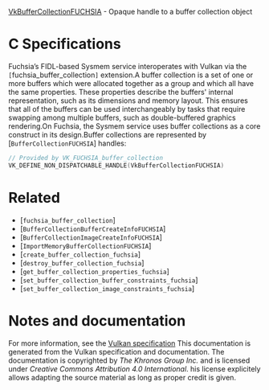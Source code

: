[VkBufferCollectionFUCHSIA](https://www.khronos.org/registry/vulkan/specs/1.3-extensions/man/html/VkBufferCollectionFUCHSIA.html) - Opaque handle to a buffer collection object

# C Specifications
Fuchsia’s FIDL-based Sysmem service interoperates with Vulkan via the
`[`fuchsia_buffer_collection`]` extension.A buffer collection is a set of one or more buffers which were allocated
together as a group and which all have the same properties.
These properties describe the buffers' internal representation, such as its
dimensions and memory layout.
This ensures that all of the buffers can be used interchangeably by tasks
that require swapping among multiple buffers, such as double-buffered
graphics rendering.On Fuchsia, the Sysmem service uses buffer collections as a core construct
in its design.Buffer collections are represented by [`BufferCollectionFUCHSIA`]
handles:
```c
// Provided by VK_FUCHSIA_buffer_collection
VK_DEFINE_NON_DISPATCHABLE_HANDLE(VkBufferCollectionFUCHSIA)
```

# Related
- [`fuchsia_buffer_collection`]
- [`BufferCollectionBufferCreateInfoFUCHSIA`]
- [`BufferCollectionImageCreateInfoFUCHSIA`]
- [`ImportMemoryBufferCollectionFUCHSIA`]
- [`create_buffer_collection_fuchsia`]
- [`destroy_buffer_collection_fuchsia`]
- [`get_buffer_collection_properties_fuchsia`]
- [`set_buffer_collection_buffer_constraints_fuchsia`]
- [`set_buffer_collection_image_constraints_fuchsia`]

# Notes and documentation
For more information, see the [Vulkan specification](https://www.khronos.org/registry/vulkan/specs/1.3-extensions/html/vkspec.html)
This documentation is generated from the Vulkan specification and documentation.
The documentation is copyrighted by *The Khronos Group Inc.* and is licensed under *Creative Commons Attribution 4.0 International*.
his license explicitely allows adapting the source material as long as proper credit is given.
        